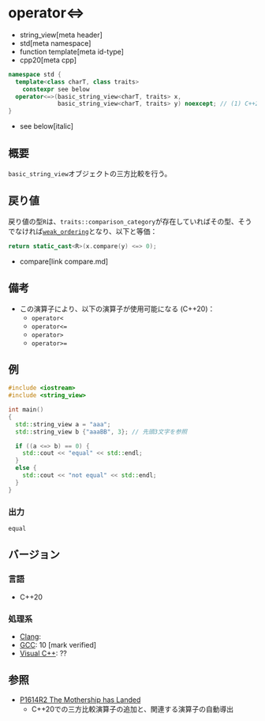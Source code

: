 # operator<=>
* string_view[meta header]
* std[meta namespace]
* function template[meta id-type]
* cpp20[meta cpp]

```cpp
namespace std {
  template<class charT, class traits>
    constexpr see below
  operator<=>(basic_string_view<charT, traits> x,
              basic_string_view<charT, traits> y) noexcept; // (1) C++20
}
```
* see below[italic]

## 概要
`basic_string_view`オブジェクトの三方比較を行う。


## 戻り値
戻り値の型`R`は、`traits::comparison_category`が存在していればその型、そうでなければ[`weak_ordering`](/reference/compare/weak_ordering.md)となり、以下と等価：


```cpp
return static_cast<R>(x.compare(y) <=> 0);
```
* compare[link compare.md]


## 備考
- この演算子により、以下の演算子が使用可能になる (C++20)：
    - `operator<`
    - `operator<=`
    - `operator>`
    - `operator>=`


## 例
```cpp example
#include <iostream>
#include <string_view>

int main()
{
  std::string_view a = "aaa";
  std::string_view b {"aaaBB", 3}; // 先頭3文字を参照

  if ((a <=> b) == 0) {
    std::cout << "equal" << std::endl;
  }
  else {
    std::cout << "not equal" << std::endl;
  }
}
```

### 出力
```
equal
```

## バージョン
### 言語
- C++20

### 処理系
- [Clang](/implementation.md#clang):
- [GCC](/implementation.md#gcc): 10 [mark verified]
- [Visual C++](/implementation.md#visual_cpp): ??


## 参照
- [P1614R2 The Mothership has Landed](https://www.open-std.org/jtc1/sc22/wg21/docs/papers/2019/p1614r2.html)
    - C++20での三方比較演算子の追加と、関連する演算子の自動導出
